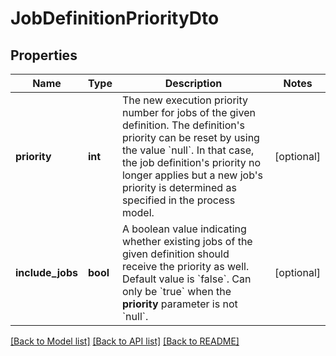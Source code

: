 # JobDefinitionPriorityDto

## Properties
Name | Type | Description | Notes
------------ | ------------- | ------------- | -------------
**priority** | **int** | The new execution priority number for jobs of the given definition. The definition&#x27;s priority can be reset by using the value &#x60;null&#x60;. In that case, the job definition&#x27;s priority no longer applies but a new job&#x27;s priority is determined as specified in the process model. | [optional] 
**include_jobs** | **bool** | A boolean value indicating whether existing jobs of the given definition should receive the priority as well. Default value is &#x60;false&#x60;. Can only be &#x60;true&#x60; when the __priority__ parameter is not &#x60;null&#x60;. | [optional] 

[[Back to Model list]](../../README.md#documentation-for-models) [[Back to API list]](../../README.md#documentation-for-api-endpoints) [[Back to README]](../../README.md)

